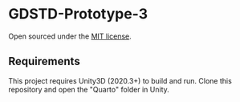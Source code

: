 # GDSTD-Prototype-3

Open sourced under the [MIT license](https://github.com/lcscout/GDSTD-Prototype-1/blob/main/LICENSE).

## Requirements
This project requires Unity3D (2020.3+) to build and run. Clone this repository and open the "Quarto" folder in Unity.
